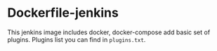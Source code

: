 # Dockerfile-jenkins

This jenkins image includes docker, docker-compose add basic set of plugins.
Plugins list you can find in `plugins.txt`.
